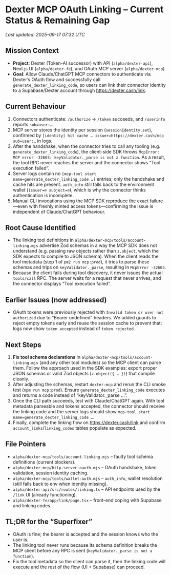 # Dexter MCP OAuth Linking – Current Status & Remaining Gap

_Last updated: 2025-09-17 07:32 UTC_

## Mission Context
- **Project**: Dexter (Token-AI successor) with API (`alpha/dexter-api`), Next.js UI (`alpha/dexter-fe`), and OAuth MCP server (`alpha/dexter-mcp`).
- **Goal**: Allow Claude/ChatGPT MCP connectors to authenticate via Dexter’s OAuth flow and successfully call `generate_dexter_linking_code`, so users can link their connector identity to a Supabase/Dexter account through https://dexter.cash/link.

## Current Behaviour
1. Connectors authenticate: `/authorize` → `/token` succeeds, and `/userinfo` reports `sub=user:…`.
2. MCP server stores the identity per session (`sessionIdentity.set`), confirmed by `[identity] hit cache … issuer=https://dexter.cash/mcp sub=user:…` in logs.
3. After the handshake, when the connector tries to call any tooling (e.g. `generate_dexter_linking_code`), the client-side SDK throws `McpError: MCP error -32603: keyValidator._parse is not a function`. As a result, the tool RPC never reaches the server and the connector shows “Tool execution failed”.
4. Server logs contain no `[mcp-tool start name=generate_dexter_linking_code …]` entries; only the handshake and cache hits are present. `auth_info` still falls back to the environment wallet (`issuer=∅ subject=∅`), which is why the connector thinks authentication is incomplete.
5. Manual CLI invocations using the MCP SDK reproduce the exact failure—even with freshly minted access tokens—confirming the issue is independent of Claude/ChatGPT behaviour.

## Root Cause Identified
- The linking tool definitions in `alpha/dexter-mcp/tools/account-linking.mjs` advertise Zod schemas in a way the MCP SDK does not understand (e.g. passing raw objects rather than `z.object`, which the SDK expects to compile to JSON schema). When the client reads the tool metadata (step 1 of `pm2 run mcp:prod`), it tries to parse these schemas and trips on `keyValidator._parse`, resulting in `McpError -32603`.
- Because the client fails during tool discovery, it never issues the actual `tools/call` RPC. The server waits for a request that never arrives, and the connector displays “Tool execution failed”.

## Earlier Issues (now addressed)
- OAuth tokens were previously rejected with `Invalid token or user not authorized` due to “Bearer undefined” headers. We added guards to reject empty tokens early and reuse the session cache to prevent that; logs now show `token accepted` instead of `token rejected`.

## Next Steps
1. **Fix tool schema declarations** in `alpha/dexter-mcp/tools/account-linking.mjs` (and any other tool modules) so the MCP client can parse them. Follow the approach used in the SDK examples: export proper JSON schemas or valid Zod objects (`z.object({ … })`) that compile cleanly.
2. After adjusting the schemas, restart `dexter-mcp` and rerun the CLI smoke test (`npm run mcp:prod`). Ensure `generate_dexter_linking_code` executes and returns a code instead of “keyValidator._parse …”.
3. Once the CLI path succeeds, test with Claude/ChatGPT again. With tool metadata parseable and tokens accepted, the connector should receive the linking code and the server logs should show `mcp-tool start name=generate_dexter_linking_code …`.
4. Finally, complete the linking flow on https://dexter.cash/link and confirm `account_links`/`linking_codes` tables populate as expected.

## File Pointers
- `alpha/dexter-mcp/tools/account-linking.mjs` – faulty tool schema definitions (current blockers).
- `alpha/dexter-mcp/http-server-oauth.mjs` – OAuth handshake, token validation, session identity caching.
- `alpha/dexter-mcp/tools/wallet-auth.mjs` – `auth_info`, wallet resolution (still falls back to env when identity missing).
- `alpha/dexter-api/src/routes/linking.ts` – API endpoints used by the `/link` UI (already functioning).
- `alpha/dexter-fe/app/link/page.tsx` – front-end coping with Supabase and linking codes.

## TL;DR for the “Superfixer”
- OAuth is fine; the bearer is accepted and the session knows who the user is.
- The linking tool never runs because its schema definition breaks the MCP client before any RPC is sent (`keyValidator._parse is not a function`).
- Fix the tool metadata so the client can parse it, then the linking code will execute and the rest of the flow (UI + Supabase) can proceed.
